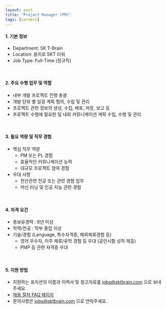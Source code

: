 ```yaml
---
layout: post
title: "Project Manager (PM)"
tags: [careers]
---
```

#### 1. 기본 정보
*   Department: SK T-Brain
*   Location: 을지로 SKT 타워
*   Job Type: Full-Time (정규직)

<br>
 
#### 2. 주요 수행 업무 및 역할​​  
*   내부 개발 프로젝트 진행 총괄  
*   개발 단위 별 일정 계획 협의, 수립 및 관리  
*   프로젝트 관련 정보의 생성, 수집, 배포, 저장, 보고 등  
*   프로젝트 수행에 필요한 팀 내외 커뮤니케이션 계획 수립, 수행 및 관리  

<br>

#### 3. 필요 역량 및 직무 경험​​  
*   핵심 직무 역량     
    *   PM 또는 PL 경험  
    *   효율적인 커뮤니케이션 능력  
    *   대규모 프로젝트 참여 경험  
*   우대 사항     
    *   전산관련 전공 또는 관련 경험 업무  
    *   머신 러닝 및 인공 지능 관련 경험  
    
<br>

#### 4. 자격 요건  
*   총보유경력 : 8년 이상  
*   학력/전공 : 학부 졸업 이상  
*   기술/경험 (Language, 특수자격증, 해외체류경험 등)     
    *   영어 우수자, 미주 체류/유학 경험 등 우대 (공인시험 성적 제출)  
    *   PMP 등 관련 자격증 우대  

<br>

#### 5. 지원 방법 
*   지원하는 포지션의 이름과 이력서 및 참고자료를 [jobs@sktbrain.com](jobs@sktbrain.com) 으로 보내주세요.
*   [채용 절차 FAQ 페이지](/2017/07/20/Application.html)
*   문의사항은 [jobs@sktbrain.com](jobs@sktbrain.com) 으로 연락주세요.
